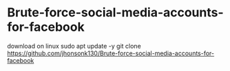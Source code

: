 

# Brute-force-social-media-accounts-for-facebook


download on linux
    sudo apt update -y
     git clone https://github.com/jhonsonk130/Brute-force-social-media-accounts-for-facebook
     
